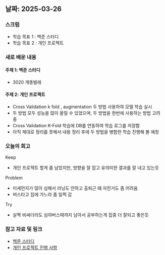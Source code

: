 ## 날짜: 2025-03-26

### 스크럼
- 학습 목표 1 : 백준 스터디
- 학습 목표 2 : 개인 프로젝트

### 새로 배운 내용
#### 주제 1: 백준 스터디
- 3020 개똥벌레

#### 주제 2: 개인 프로젝트
- Cross Validation k fold , augmentation 두 방법 사용하여 모델 학습 실시
- 두 방법 모두 성능을 많이 올릴 수 있었으며, 두 방법을 한번에 사용하는 방법 고려중
- Cross Validation K-Fold 학습에 DB를 연동하여 학습 로그를 저장함
- 아직 제대로 정리를 못해서 내용 정리 후에 두 방법을 병합한 학습 진행해 볼 예정

### 오늘의 회고
Keep
- 개인 프로젝트 할게 좀 남았지만, 방향을 잘 잡고 유의미한 결과를 잘 내고 있는듯

Problem
- 미세먼지가 많이 심해서 러닝도 안하고 출퇴근 떄 자전거도 좀 어려움
- 버스타고 집에 가느라 좀 일찍 감

Try
- 살짝 비싸더라도 심야버스때까지 남아서 공부하는게 집중 더 잘되고 좋은듯

### 참고 자료 및 링크
- [백준 스터디](https://www.acmicpc.net/submit/17609/91927638)
- [개인 프로젝트 진행 사항](https://www.notion.so/adapterz/1bb394a480618006b1f9c7f2a2305efd)